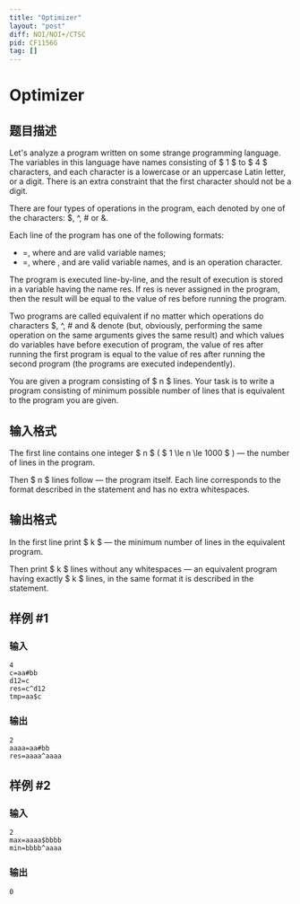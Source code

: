 ```yaml
---
title: "Optimizer"
layout: "post"
diff: NOI/NOI+/CTSC
pid: CF1156G
tag: []
---
```


# Optimizer

## 题目描述

Let's analyze a program written on some strange programming language. The variables in this language have names consisting of $ 1 $ to $ 4 $ characters, and each character is a lowercase or an uppercase Latin letter, or a digit. There is an extra constraint that the first character should not be a digit.

There are four types of operations in the program, each denoted by one of the characters: $, ^, \# or &.

Each line of the program has one of the following formats:

- <lvalue>=<rvalue>, where <lvalue> and <rvalue> are valid variable names;
- <lvalue>=<arg1><op><arg2>, where <lvalue>, <arg1> and <arg2> are valid variable names, and <op> is an operation character.

The program is executed line-by-line, and the result of execution is stored in a variable having the name res. If res is never assigned in the program, then the result will be equal to the value of res before running the program.

Two programs are called equivalent if no matter which operations do characters $, ^, \# and & denote (but, obviously, performing the same operation on the same arguments gives the same result) and which values do variables have before execution of program, the value of res after running the first program is equal to the value of res after running the second program (the programs are executed independently).

You are given a program consisting of $ n $ lines. Your task is to write a program consisting of minimum possible number of lines that is equivalent to the program you are given.

## 输入格式

The first line contains one integer $ n $ ( $ 1 \le n \le 1000 $ ) — the number of lines in the program.

Then $ n $ lines follow — the program itself. Each line corresponds to the format described in the statement and has no extra whitespaces.

## 输出格式

In the first line print $ k $ — the minimum number of lines in the equivalent program.

Then print $ k $ lines without any whitespaces — an equivalent program having exactly $ k $ lines, in the same format it is described in the statement.

## 样例 #1

### 输入

```
4
c=aa#bb
d12=c
res=c^d12
tmp=aa$c

```

### 输出

```
2
aaaa=aa#bb
res=aaaa^aaaa

```

## 样例 #2

### 输入

```
2
max=aaaa$bbbb
min=bbbb^aaaa

```

### 输出

```
0
```

